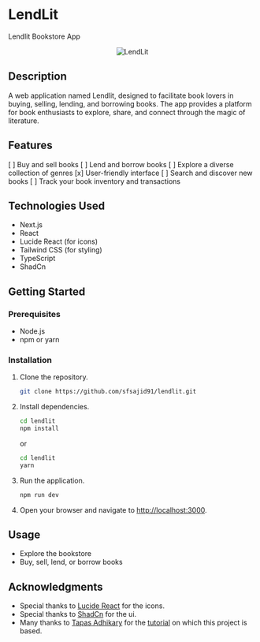 # LendLit

Lendlit Bookstore App

<p align="center">
<img src="https://i.ibb.co/m8R53Dw/LendLit.png" alt="LendLit">
</p>

## Description

A web application named Lendlit, designed to facilitate book lovers in buying, selling, lending, and borrowing books. The app provides a platform for book enthusiasts to explore, share, and connect through the magic of literature.

## Features

[ ] Buy and sell books
[ ] Lend and borrow books
[ ] Explore a diverse collection of genres
[x] User-friendly interface
[ ] Search and discover new books
[ ] Track your book inventory and transactions

## Technologies Used

-   Next.js
-   React
-   Lucide React (for icons)
-   Tailwind CSS (for styling)
-   TypeScript
-   ShadCn

## Getting Started

### Prerequisites

-   Node.js
-   npm or yarn

### Installation

1. Clone the repository.

    ```bash
    git clone https://github.com/sfsajid91/lendlit.git
    ```

2. Install dependencies.

    ```bash
    cd lendlit
    npm install
    ```

    or

    ```bash
    cd lendlit
    yarn
    ```

3. Run the application.

    ```bash
    npm run dev
    ```

4. Open your browser and navigate to [http://localhost:3000](http://localhost:3000).

## Usage

-   Explore the bookstore
-   Buy, sell, lend, or borrow books

<!-- ## Contributing -->

<!-- Contributions are welcome! Please follow the [Contribution Guidelines](CONTRIBUTING.md). -->

<!-- ## License

This project is licensed under the [MIT License](LICENSE). -->

## Acknowledgments

-   Special thanks to [Lucide React](https://github.com/lucide-icons/lucide) for the icons.
-   Special thanks to [ShadCn](https://ui.shadcn.com) for the ui.
-   Many thanks to [Tapas Adhikary](https://github.com/atapas) for the [tutorial](https://youtu.be/bTBvoq3ww6Q?si=cq_EgdkTf0H_HVqm) on which this project is based.
